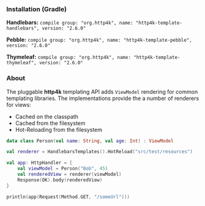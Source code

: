 ### Installation (Gradle)
**Handlebars:** ```compile group: "org.http4k", name: "http4k-template-handlebars", version: "2.6.0"```

**Pebble:** ```compile group: "org.http4k", name: "http4k-template-pebble", version: "2.6.0"```

**Thymeleaf:** ```compile group: "org.http4k", name: "http4k-template-thymeleaf", version: "2.6.0"```

### About
The pluggable **http4k** templating API adds `ViewModel` rendering for common templating libraries. The implementations provide the a number of renderers for views:
* Cached on the classpath
* Cached from the filesystem
* Hot-Reloading from the filesystem

```kotlin
data class Person(val name: String, val age: Int) : ViewModel

val renderer = HandlebarsTemplates().HotReload("src/test/resources")

val app: HttpHandler = {
    val viewModel = Person("Bob", 45)
    val renderedView = renderer(viewModel)
    Response(OK).body(renderedView)
}

println(app(Request(Method.GET, "/someUrl")))
```
